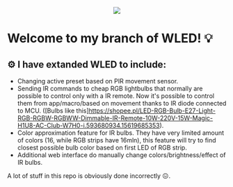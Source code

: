 <p align="center">
  <img src="/images/wled_logo_akemi.png">
</p>
  
# Welcome to my branch of WLED! 💡

## ⚙️ I have extanded WLED to include:
- Changing active preset based on PIR movement sensor.
- Sending IR commands to cheap RGB lightbulbs that normally are possible to control only with a IR remote. Now it's possible to control them from app/macro/based on movement thanks to IR diode connected to MCU. ([Bulbs like this]https://shopee.pl/LED-RGB-Bulb-E27-Light-RGB-RGBW-RGBWW-Dimmable-IR-Remote-10W-220V-15W-Magic-H1U8-AC-Club-W7H0-i.593680934.15619685353).
- Color approximation feature for IR bulbs. They have very limited amount of colors (16, while RGB strips have 16mln), this feature will try to find closest possible bulb color based on first LED of RGB strip.
- Additional web interface do manually change colors/brightness/effect of IR bulbs.

A lot of stuff in this repo is obviously done incorrectly 😖.



